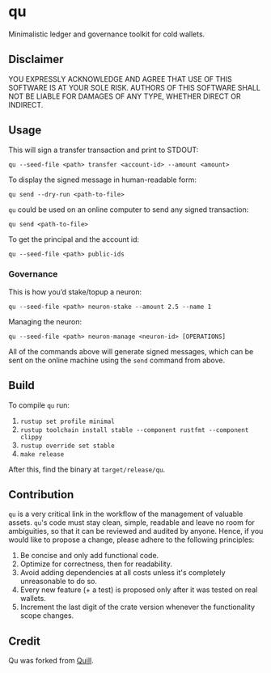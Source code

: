 # qu

Minimalistic ledger and governance toolkit for cold wallets.

## Disclaimer

YOU EXPRESSLY ACKNOWLEDGE AND AGREE THAT USE OF THIS SOFTWARE IS AT YOUR SOLE RISK.
AUTHORS OF THIS SOFTWARE SHALL NOT BE LIABLE FOR DAMAGES OF ANY TYPE, WHETHER DIRECT OR INDIRECT.

## Usage

This will sign a transfer transaction and print to STDOUT:

    qu --seed-file <path> transfer <account-id> --amount <amount>

To display the signed message in human-readable form:

    qu send --dry-run <path-to-file>

`qu` could be used on an online computer to send any signed transaction:

    qu send <path-to-file>

To get the principal and the account id:

    qu --seed-file <path> public-ids

### Governance

This is how you’d stake/topup a neuron:

    qu --seed-file <path> neuron-stake --amount 2.5 --name 1

Managing the neuron:

    qu --seed-file <path> neuron-manage <neuron-id> [OPERATIONS]

All of the commands above will generate signed messages, which can be sent on the online machine using the `send` command from above.


## Build

To compile `qu` run:

1. `rustup set profile minimal`
2. `rustup toolchain install stable --component rustfmt --component clippy`
3. `rustup override set stable`
4. `make release`

After this, find the binary at `target/release/qu`.

## Contribution

`qu` is a very critical link in the workflow of the management of valuable assets.
`qu`'s code must stay clean, simple, readable and leave no room for ambiguities, so that it can be reviewed and audited by anyone.
Hence, if you would like to propose a change, please adhere to the following principles:

1. Be concise and only add functional code.
2. Optimize for correctness, then for readability.
3. Avoid adding dependencies at all costs unless it's completely unreasonable to do so.
4. Every new feature (+ a test) is proposed only after it was tested on real wallets.
5. Increment the last digit of the crate version whenever the functionality scope changes. 

## Credit

Qu was forked from [Quill](https://github.com/dfinity/qull).
